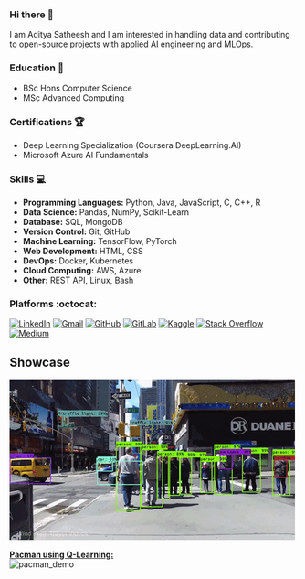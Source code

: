### Hi there 👋

I am Aditya Satheesh and I am interested in handling data and contributing to open-source projects with applied AI engineering and MLOps.

<!--
**cybersamurai2410/cybersamurai2410** is a ✨ _special_ ✨ repository because its `README.md` (this file) appears on your GitHub profile.

Here are some ideas to get you started:

- 🔭 I’m currently working on ...
- 🌱 I’m currently learning ...
- 👯 I’m looking to collaborate on ...
- 🤔 I’m looking for help with ...
- 💬 Ask me about ...
- 📫 How to reach me: ...
- 😄 Pronouns: ...
- ⚡ Fun fact: ...
-->

<!--[![Anurag's GitHub stats](https://github-readme-stats.vercel.app/api?username=cybersamurai2410)](https://github.com/anuraghazra/github-readme-stats)-->

### Education 📖 

  - BSc Hons Computer Science
  - MSc Advanced Computing

### Certifications 🏆

  - Deep Learning Specialization (Coursera DeepLearning.AI)
  - Microsoft Azure AI Fundamentals 

### Skills 💻

- **Programming Languages:** Python, Java, JavaScript, C, C++, R
- **Data Science:** Pandas, NumPy, Scikit-Learn
- **Database:** SQL, MongoDB
- **Version Control:** Git, GitHub
- **Machine Learning:** TensorFlow, PyTorch
- **Web Development:** HTML, CSS
- **DevOps:** Docker, Kubernetes
- **Cloud Computing:** AWS, Azure
- **Other:** REST API, Linux, Bash

<!--[![Top Langs](https://github-readme-stats.vercel.app/api/top-langs/?username=cybersamurai2410&layout=donut)](https://github.com/anuraghazra/github-readme-stats)-->

### Platforms :octocat:

[![LinkedIn](https://img.shields.io/badge/LinkedIn-Profile-blue?style=flat&logo=linkedin)](https://www.linkedin.com/in/yourusername/)
[![Gmail](https://img.shields.io/badge/Gmail-Email-red?style=flat&logo=gmail)](mailto:aditya24102001@gmail.com)
[![GitHub](https://img.shields.io/badge/GitHub-Profile-black?style=flat&logo=github)](https://github.com/cybersamurai2410)
[![GitLab](https://img.shields.io/badge/GitLab-Profile-black?style=flat&logo=gitlab)](https://gitlab.com/cybersamurai2410)
[![Kaggle](https://img.shields.io/badge/Kaggle-Profile-blue?style=flat&logo=kaggle)](https://www.kaggle.com/t0266882)
[![Stack Overflow](https://img.shields.io/badge/Stack%20Overflow-Profile-orange?style=flat&logo=stackoverflow)](https://stackoverflow.com/users/16278572/devx20)
[![Medium](https://img.shields.io/badge/Medium-Blog-black?style=flat&logo=medium)](https://medium.com/@aditya24102001)

## Showcase ##
![Demo](https://github.com/cybersamurai2410/cybersamurai2410/blob/2fa0f11751ece42df94188d22b8969157dc1701e/demo.gif)

**[Pacman using Q-Learning:](https://github.com/cybersamurai2410/MachineLearningCW.git)**<br>
![pacman_demo](https://github.com/cybersamurai2410/cybersamurai2410/assets/66138996/ce9762d9-6541-45eb-ad8d-d7cf92e8983b)
